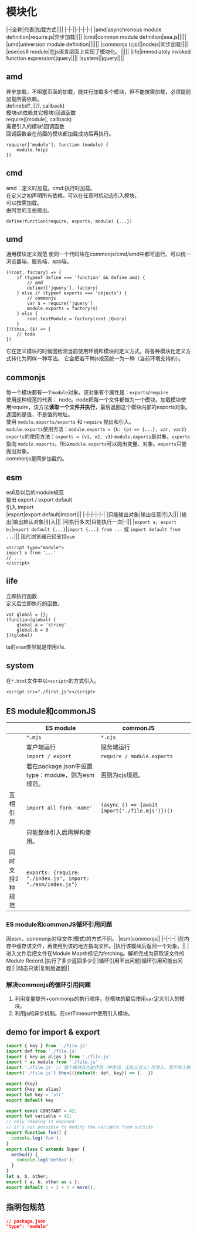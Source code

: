# 模块化
|-|全称|代表|加载方式||||
|-|-||-|-|-|-|
|amd|asynchronous module definition|require.js|异步加载||||
|cmd|common module definition|sea.js|||||
|umd|universion module definition||||||
|commonjs (cjs)||nodejs|同步加载||||
|esm|es6 module|在js语言层面上实现了模块化。|||||
|iife|immediately invoked function expression|jquery||||
|system||jquery||||

## amd
异步加载，不阻塞页面的加载，能并行加载多个模块，但不能按需加载，必须提前加载所需依赖。  
define(id?, []?, callback)  
模块id\依赖其它模块\回调函数  
require([module], callback)  
需要引入的模块\回调函数  
回调函数会在前面的模块都加载成功后再执行。  
```
require(['module'], function (module) {
    module.fn(p)
})
```
## cmd
amd：定义时加载。cmd:执行时加载。  
在定义之初声明所有依赖。可以在任意时机动态引入模块。  
可以按需加载。  
由阿里的玉伯提出。  
```
define(function(require, exports, module) {...})  
```

## umd
通用模块定义规范
使同一个代码块在commonjs/cmd/amd中都可运行。可以统一浏览器端、服务端、app端。
```
((root, factory) => {
    if (typeof define === 'function' && define.amd) {
        // amd
        define(['jquery'], factory)
    } else if (typeof exports === 'objects') {
        // commonjs
        var $ = require('jquery')
        module.exports = factory($)
    } else {
        root.testModule = factory(root.jQuery)
    }
})(this, ($) => {
    // todo
})
```
它在定义模块的时候回检测当前使用环境和模块的定义方式，将各种模块化定义方式转化为同样一种写法。
它会把若干种js规范统一为一种（当前环境支持的）。

## commonjs
每一个模块都有一个`module`对象。该对象有个属性是：`exports`/`require`  
使用这种规范的代表： node。node把每一个文件都做为一个模块。加载模块使用require，该方法**读取一个文件并执行**，最后返回这个模块内部的exports对象。返回的是值，不是值的地址。  
使用 `module.exports/exports` 和 `require` 抛出和引入。  
`module.exports`使用方法：`module.exports = {k: (p) => {...}, var, var2}`  
`exports`的使用方法：`exports = {v1, v2, v3}`
`module.exports`是对象。`exports` 指向 `module.exports`。所以`module.exports`可以抛出变量、对象。`exports`只能抛出对象。  
commonjs是同步加载的。

## esm
es6及以后的module规范  
输出 export / export default  
引入 import  
|export|export default|import|||
|-|-|-|-|-|
|只能输出对象|输出任意|引入|||
|输出|输出默认对象|引入|||
|可执行多次|只能执行一次|-|||
|`export a; export b;`|`export default {...}`|`import {...} from ...` 或 `import default from ...`|||
现代浏览器已经支持`esm`
```
<script type="module">
import v from '...'
// ...
</script>
```

## iife
立即执行函数  
定义后立即执行的函数。  
```
vat global = {};
(function(global) {
    global.a = 'string'
    global.b = 0
})(global)
```
ts的`enum`类型就是使用iife.

## system
在`*.html`文件中以`<script>`的方式引入。
```
<script src="./first.js"></script>
```

## ES module和commonJS
|| ES module|commonJS|||
|-|-|-|-|-|
||`*.mjs`|`*.cjs`|||
||客户端运行|服务端运行|||
||`import / export`|`require / module.exports`|||
||若在package.json中设置type：module，则为esm规范。|否则为cjs规范。|||
|互相引用|`import all form 'name'`|`(async () => {await import('./file.mjs')})()`|||
||只能整体引入后再解构使用。||||
|同时支持2种规范|`exports: {require: "./index.js", import: "./esm/index.js"}`||||

### ES module和commonJS循环引用问题
因esm、commonjs对待文件(模式)的方式不同。
|esm|commonjs||
|-|-|-|
|在内存中缓存该文件，再使用到该的地方指向文件。|执行该模块后返回一个对象。||
|进入文件后把文件在Module Map中标记为fetching。解析完成为获取该文件的Module Record.|执行了多少返回多少||
|循环引用不出问题|循环引用可能出问题||
|动态只读|复制后返回||

### 解决commonjs的循环引用问题
1. 利用变量提升+commonjs的执行顺序。在模块的最后使用`var`定义引入的模块。
2. 利用js的异步机制。在setTimeout中使用引入模块。

## demo for import & export
```js
import { key } from './file.js'
import def from './file.js'
import { key as alias } from './file.js'
import * as module from './file.js'
import './file.js' // 整个模块仅为副作用（中性词，无贬义含义）而导入，而不导入模块中的任何内容（接口）。 这将运行模块中的全局代码，但实际上不导入任何值。
import('./file.js').then(({default: def, key}) => {...})

export {key}
export {key as alias}
export let key = 'str'
export default key

export const CONSTANT = 42;
export let variable = 42;
// only reading is exposed
// it's not possible to modify the variable from outside
export function fun() {
  console.log('fun');
}
export class C extends Super {
  method() {
    console.log('method');
  }
}
let a, b, other;
export { a, b, other as c };
export default 1 + 2 + 3 + more();
```

## 指明包规范

```json
// package.json
"type": "module"
```
